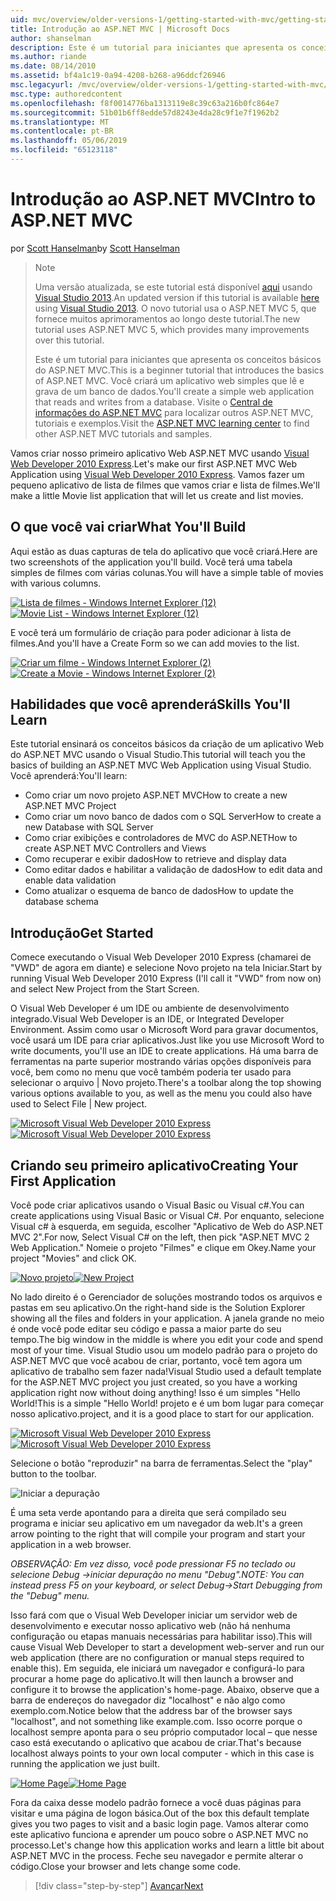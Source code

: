 ```yaml
---
uid: mvc/overview/older-versions-1/getting-started-with-mvc/getting-started-with-mvc-part1
title: Introdução ao ASP.NET MVC | Microsoft Docs
author: shanselman
description: Este é um tutorial para iniciantes que apresenta os conceitos básicos do ASP.NET MVC. Crie um aplicativo web simples que lê e grava de um banco de dados.
ms.author: riande
ms.date: 08/14/2010
ms.assetid: bf4a1c19-0a94-4208-b268-a96ddcf26946
msc.legacyurl: /mvc/overview/older-versions-1/getting-started-with-mvc/getting-started-with-mvc-part1
msc.type: authoredcontent
ms.openlocfilehash: f8f0014776ba1313119e8c39c63a216b0fc864e7
ms.sourcegitcommit: 51b01b6ff8edde57d8243e4da28c9f1e7f1962b2
ms.translationtype: MT
ms.contentlocale: pt-BR
ms.lasthandoff: 05/06/2019
ms.locfileid: "65123118"
---
```

# <a name="intro-to-aspnet-mvc"></a><span data-ttu-id="c382e-104">Introdução ao ASP.NET MVC</span><span class="sxs-lookup"><span data-stu-id="c382e-104">Intro to ASP.NET MVC</span></span>

<span data-ttu-id="c382e-105">por [Scott Hanselman](https://github.com/shanselman)</span><span class="sxs-lookup"><span data-stu-id="c382e-105">by [Scott Hanselman](https://github.com/shanselman)</span></span>

> > [!NOTE]
> > <span data-ttu-id="c382e-106">Uma versão atualizada, se este tutorial está disponível [aqui](../../getting-started/introduction/getting-started.md) usando [Visual Studio 2013](https://my.visualstudio.com/Downloads?q=visual%20studio%202013).</span><span class="sxs-lookup"><span data-stu-id="c382e-106">An updated version if this tutorial is available [here](../../getting-started/introduction/getting-started.md) using [Visual Studio 2013](https://my.visualstudio.com/Downloads?q=visual%20studio%202013).</span></span> <span data-ttu-id="c382e-107">O novo tutorial usa o ASP.NET MVC 5, que fornece muitos aprimoramentos ao longo deste tutorial.</span><span class="sxs-lookup"><span data-stu-id="c382e-107">The new tutorial uses ASP.NET MVC 5, which provides many improvements over this tutorial.</span></span>
>
>
> <span data-ttu-id="c382e-108">Este é um tutorial para iniciantes que apresenta os conceitos básicos do ASP.NET MVC.</span><span class="sxs-lookup"><span data-stu-id="c382e-108">This is a beginner tutorial that introduces the basics of ASP.NET MVC.</span></span> <span data-ttu-id="c382e-109">Você criará um aplicativo web simples que lê e grava de um banco de dados.</span><span class="sxs-lookup"><span data-stu-id="c382e-109">You'll create a simple web application that reads and writes from a database.</span></span> <span data-ttu-id="c382e-110">Visite o [Central de informações do ASP.NET MVC](../../../index.md) para localizar outros ASP.NET MVC, tutoriais e exemplos.</span><span class="sxs-lookup"><span data-stu-id="c382e-110">Visit the [ASP.NET MVC learning center](../../../index.md) to find other ASP.NET MVC tutorials and samples.</span></span>

<span data-ttu-id="c382e-111">Vamos criar nosso primeiro aplicativo Web ASP.NET MVC usando [Visual Web Developer 2010 Express](https://www.microsoft.com/express/Web/).</span><span class="sxs-lookup"><span data-stu-id="c382e-111">Let's make our first ASP.NET MVC Web Application using [Visual Web Developer 2010 Express](https://www.microsoft.com/express/Web/).</span></span> <span data-ttu-id="c382e-112">Vamos fazer um pequeno aplicativo de lista de filmes que vamos criar e lista de filmes.</span><span class="sxs-lookup"><span data-stu-id="c382e-112">We'll make a little Movie list application that will let us create and list movies.</span></span>

## <a name="what-youll-build"></a><span data-ttu-id="c382e-113">O que você vai criar</span><span class="sxs-lookup"><span data-stu-id="c382e-113">What You'll Build</span></span>

<span data-ttu-id="c382e-114">Aqui estão as duas capturas de tela do aplicativo que você criará.</span><span class="sxs-lookup"><span data-stu-id="c382e-114">Here are two screenshots of the application you'll build.</span></span> <span data-ttu-id="c382e-115">Você terá uma tabela simples de filmes com várias colunas.</span><span class="sxs-lookup"><span data-stu-id="c382e-115">You will have a simple table of movies with various columns.</span></span>

<span data-ttu-id="c382e-116">[![Lista de filmes - Windows Internet Explorer (12)](getting-started-with-mvc-part1/_static/image2.png)](getting-started-with-mvc-part1/_static/image1.png)</span><span class="sxs-lookup"><span data-stu-id="c382e-116">[![Movie List - Windows Internet Explorer (12)](getting-started-with-mvc-part1/_static/image2.png)](getting-started-with-mvc-part1/_static/image1.png)</span></span>

<span data-ttu-id="c382e-117">E você terá um formulário de criação para poder adicionar à lista de filmes.</span><span class="sxs-lookup"><span data-stu-id="c382e-117">And you'll have a Create Form so we can add movies to the list.</span></span>

<span data-ttu-id="c382e-118">[![Criar um filme - Windows Internet Explorer (2)](getting-started-with-mvc-part1/_static/image4.png)](getting-started-with-mvc-part1/_static/image3.png)</span><span class="sxs-lookup"><span data-stu-id="c382e-118">[![Create a Movie - Windows Internet Explorer (2)](getting-started-with-mvc-part1/_static/image4.png)](getting-started-with-mvc-part1/_static/image3.png)</span></span>

## <a name="skills-youll-learn"></a><span data-ttu-id="c382e-119">Habilidades que você aprenderá</span><span class="sxs-lookup"><span data-stu-id="c382e-119">Skills You'll Learn</span></span>

<span data-ttu-id="c382e-120">Este tutorial ensinará os conceitos básicos da criação de um aplicativo Web do ASP.NET MVC usando o Visual Studio.</span><span class="sxs-lookup"><span data-stu-id="c382e-120">This tutorial will teach you the basics of building an ASP.NET MVC Web Application using Visual Studio.</span></span> <span data-ttu-id="c382e-121">Você aprenderá:</span><span class="sxs-lookup"><span data-stu-id="c382e-121">You'll learn:</span></span>

- <span data-ttu-id="c382e-122">Como criar um novo projeto ASP.NET MVC</span><span class="sxs-lookup"><span data-stu-id="c382e-122">How to create a new ASP.NET MVC Project</span></span>
- <span data-ttu-id="c382e-123">Como criar um novo banco de dados com o SQL Server</span><span class="sxs-lookup"><span data-stu-id="c382e-123">How to create a new Database with SQL Server</span></span>
- <span data-ttu-id="c382e-124">Como criar exibições e controladores de MVC do ASP.NET</span><span class="sxs-lookup"><span data-stu-id="c382e-124">How to create ASP.NET MVC Controllers and Views</span></span>
- <span data-ttu-id="c382e-125">Como recuperar e exibir dados</span><span class="sxs-lookup"><span data-stu-id="c382e-125">How to retrieve and display data</span></span>
- <span data-ttu-id="c382e-126">Como editar dados e habilitar a validação de dados</span><span class="sxs-lookup"><span data-stu-id="c382e-126">How to edit data and enable data validation</span></span>
- <span data-ttu-id="c382e-127">Como atualizar o esquema de banco de dados</span><span class="sxs-lookup"><span data-stu-id="c382e-127">How to update the database schema</span></span>

## <a name="get-started"></a><span data-ttu-id="c382e-128">Introdução</span><span class="sxs-lookup"><span data-stu-id="c382e-128">Get Started</span></span>

<span data-ttu-id="c382e-129">Comece executando o Visual Web Developer 2010 Express (chamarei de "VWD" de agora em diante) e selecione Novo projeto na tela Iniciar.</span><span class="sxs-lookup"><span data-stu-id="c382e-129">Start by running Visual Web Developer 2010 Express (I'll call it "VWD" from now on) and select New Project from the Start Screen.</span></span>

<span data-ttu-id="c382e-130">O Visual Web Developer é um IDE ou ambiente de desenvolvimento integrado.</span><span class="sxs-lookup"><span data-stu-id="c382e-130">Visual Web Developer is an IDE, or Integrated Developer Environment.</span></span> <span data-ttu-id="c382e-131">Assim como usar o Microsoft Word para gravar documentos, você usará um IDE para criar aplicativos.</span><span class="sxs-lookup"><span data-stu-id="c382e-131">Just like you use Microsoft Word to write documents, you'll use an IDE to create applications.</span></span> <span data-ttu-id="c382e-132">Há uma barra de ferramentas na parte superior mostrando várias opções disponíveis para você, bem como no menu que você também poderia ter usado para selecionar o arquivo | Novo projeto.</span><span class="sxs-lookup"><span data-stu-id="c382e-132">There's a toolbar along the top showing various options available to you, as well as the menu you could also have used to Select File | New project.</span></span>

<span data-ttu-id="c382e-133">[![Microsoft Visual Web Developer 2010 Express](getting-started-with-mvc-part1/_static/image6.png)](getting-started-with-mvc-part1/_static/image5.png)</span><span class="sxs-lookup"><span data-stu-id="c382e-133">[![Microsoft Visual Web Developer 2010 Express](getting-started-with-mvc-part1/_static/image6.png)](getting-started-with-mvc-part1/_static/image5.png)</span></span>

## <a name="creating-your-first-application"></a><span data-ttu-id="c382e-134">Criando seu primeiro aplicativo</span><span class="sxs-lookup"><span data-stu-id="c382e-134">Creating Your First Application</span></span>

<span data-ttu-id="c382e-135">Você pode criar aplicativos usando o Visual Basic ou Visual c#.</span><span class="sxs-lookup"><span data-stu-id="c382e-135">You can create applications using Visual Basic or Visual C#.</span></span> <span data-ttu-id="c382e-136">Por enquanto, selecione Visual c# à esquerda, em seguida, escolher "Aplicativo de Web do ASP.NET MVC 2".</span><span class="sxs-lookup"><span data-stu-id="c382e-136">For now, Select Visual C# on the left, then pick "ASP.NET MVC 2 Web Application."</span></span> <span data-ttu-id="c382e-137">Nomeie o projeto "Filmes" e clique em Okey.</span><span class="sxs-lookup"><span data-stu-id="c382e-137">Name your project "Movies" and click OK.</span></span>

<span data-ttu-id="c382e-138">[![Novo projeto](getting-started-with-mvc-part1/_static/image8.png)](getting-started-with-mvc-part1/_static/image7.png)</span><span class="sxs-lookup"><span data-stu-id="c382e-138">[![New Project](getting-started-with-mvc-part1/_static/image8.png)](getting-started-with-mvc-part1/_static/image7.png)</span></span>

<span data-ttu-id="c382e-139">No lado direito é o Gerenciador de soluções mostrando todos os arquivos e pastas em seu aplicativo.</span><span class="sxs-lookup"><span data-stu-id="c382e-139">On the right-hand side is the Solution Explorer showing all the files and folders in your application.</span></span> <span data-ttu-id="c382e-140">A janela grande no meio é onde você pode editar seu código e passa a maior parte do seu tempo.</span><span class="sxs-lookup"><span data-stu-id="c382e-140">The big window in the middle is where you edit your code and spend most of your time.</span></span> <span data-ttu-id="c382e-141">Visual Studio usou um modelo padrão para o projeto do ASP.NET MVC que você acabou de criar, portanto, você tem agora um aplicativo de trabalho sem fazer nada!</span><span class="sxs-lookup"><span data-stu-id="c382e-141">Visual Studio used a default template for the ASP.NET MVC project you just created, so you have a working application right now without doing anything!</span></span> <span data-ttu-id="c382e-142">Isso é um simples "Hello World!</span><span class="sxs-lookup"><span data-stu-id="c382e-142">This is a simple "Hello World!</span></span> <span data-ttu-id="c382e-143">projeto e é um bom lugar para começar nosso aplicativo.</span><span class="sxs-lookup"><span data-stu-id="c382e-143">project, and it is a good place to start for our application.</span></span>

<span data-ttu-id="c382e-144">[![Microsoft Visual Web Developer 2010 Express](getting-started-with-mvc-part1/_static/image10.png)](getting-started-with-mvc-part1/_static/image9.png)</span><span class="sxs-lookup"><span data-stu-id="c382e-144">[![Microsoft Visual Web Developer 2010 Express](getting-started-with-mvc-part1/_static/image10.png)](getting-started-with-mvc-part1/_static/image9.png)</span></span>

<span data-ttu-id="c382e-145">Selecione o botão "reproduzir" na barra de ferramentas.</span><span class="sxs-lookup"><span data-stu-id="c382e-145">Select the "play" button to the toolbar.</span></span>

![Iniciar a depuração](getting-started-with-mvc-part1/_static/image11.png)

<span data-ttu-id="c382e-147">É uma seta verde apontando para a direita que será compilado seu programa e iniciar seu aplicativo em um navegador da web.</span><span class="sxs-lookup"><span data-stu-id="c382e-147">It's a green arrow pointing to the right that will compile your program and start your application in a web browser.</span></span>

<span data-ttu-id="c382e-148">*OBSERVAÇÃO: Em vez disso, você pode pressionar F5 no teclado ou selecione Debug -&gt;iniciar depuração no menu "Debug".*</span><span class="sxs-lookup"><span data-stu-id="c382e-148">*NOTE: You can instead press F5 on your keyboard, or select Debug-&gt;Start Debugging from the "Debug" menu.*</span></span>

<span data-ttu-id="c382e-149">Isso fará com que o Visual Web Developer iniciar um servidor web de desenvolvimento e executar nosso aplicativo web (não há nenhuma configuração ou etapas manuais necessárias para habilitar isso).</span><span class="sxs-lookup"><span data-stu-id="c382e-149">This will cause Visual Web Developer to start a development web-server and run our web application (there are no configuration or manual steps required to enable this).</span></span> <span data-ttu-id="c382e-150">Em seguida, ele iniciará um navegador e configurá-lo para procurar a home page do aplicativo.</span><span class="sxs-lookup"><span data-stu-id="c382e-150">It will then launch a browser and configure it to browse the application's home-page.</span></span> <span data-ttu-id="c382e-151">Abaixo, observe que a barra de endereços do navegador diz "localhost" e não algo como exemplo.com.</span><span class="sxs-lookup"><span data-stu-id="c382e-151">Notice below that the address bar of the browser says "localhost", and not something like example.com.</span></span> <span data-ttu-id="c382e-152">Isso ocorre porque o localhost sempre aponta para o seu próprio computador local – que nesse caso está executando o aplicativo que acabou de criar.</span><span class="sxs-lookup"><span data-stu-id="c382e-152">That's because localhost always points to your own local computer - which in this case is running the application we just built.</span></span>

<span data-ttu-id="c382e-153">[![Home Page](getting-started-with-mvc-part1/_static/image13.png)](getting-started-with-mvc-part1/_static/image12.png)</span><span class="sxs-lookup"><span data-stu-id="c382e-153">[![Home Page](getting-started-with-mvc-part1/_static/image13.png)](getting-started-with-mvc-part1/_static/image12.png)</span></span>

<span data-ttu-id="c382e-154">Fora da caixa desse modelo padrão fornece a você duas páginas para visitar e uma página de logon básica.</span><span class="sxs-lookup"><span data-stu-id="c382e-154">Out of the box this default template gives you two pages to visit and a basic login page.</span></span> <span data-ttu-id="c382e-155">Vamos alterar como este aplicativo funciona e aprender um pouco sobre o ASP.NET MVC no processo.</span><span class="sxs-lookup"><span data-stu-id="c382e-155">Let's change how this application works and learn a little bit about ASP.NET MVC in the process.</span></span> <span data-ttu-id="c382e-156">Feche seu navegador e permite alterar o código.</span><span class="sxs-lookup"><span data-stu-id="c382e-156">Close your browser and lets change some code.</span></span>

> [!div class="step-by-step"]
> [<span data-ttu-id="c382e-157">Avançar</span><span class="sxs-lookup"><span data-stu-id="c382e-157">Next</span></span>](getting-started-with-mvc-part2.md)
